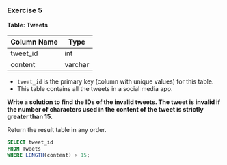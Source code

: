 ### Exercise 5

**Table: Tweets**

| Column Name | Type    |
|-------------|---------|
| tweet_id    | int     |
| content     | varchar |

- `tweet_id` is the primary key (column with unique values) for this table.
- This table contains all the tweets in a social media app.

**Write a solution to find the IDs of the invalid tweets. The tweet is invalid if the number of characters used in the content of the tweet is strictly greater than 15.**

Return the result table in any order.

```sql
SELECT tweet_id
FROM Tweets
WHERE LENGTH(content) > 15;
```